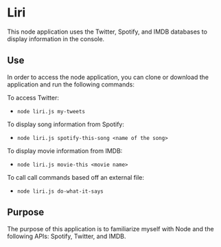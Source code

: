 # Liri

This node application uses the Twitter, Spotify, and IMDB databases to display information in the console.

## Use

In order to access the node application, you can clone or download the application and run the following commands:

To access Twitter:

* `node liri.js my-tweets`

To display song information from Spotify:

* `node liri.js spotify-this-song <name of the song>`

To display movie information from IMDB:

* `node liri.js movie-this <movie name>`

To call call commands based off an external file:

* `node liri.js do-what-it-says`

## Purpose

The purpose of this application is to familiarize myself with Node and the following APIs: Spotify, Twitter, and IMDB.
